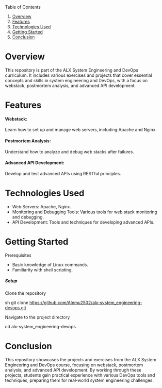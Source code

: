 Table of Contents

1. [Overview](#overview)
2. [Features](#features)
3. [Technologies Used](#technologies-used)
4. [Getting Started](#getting-started)
5. [Conclusion](#conclusion)

# Overview
This repository is part of the ALX System Engineering and DevOps curriculum. It includes various exercises and projects that cover essential concepts and skills in system engineering and DevOps, with a focus on webstack, postmortem analysis, and advanced API development.

# Features

#### Webstack: 
Learn how to set up and manage web servers, including Apache and Nginx.

#### Postmortem Analysis:
 Understand how to analyze and debug web stacks after failures.

#### Advanced API Development: 
Develop and test advanced APIs using RESTful principles.

# Technologies Used
- Web Servers: Apache, Nginx.
- Monitoring and Debugging Tools: Various tools for web stack monitoring and debugging.
- API Development: Tools and techniques for developing advanced APIs.

# Getting Started

Prerequisites

- Basic knowledge of Linux commands.
- Familiarity with shell scripting.

 ##### Setup
Clone the repository

sh
git clone https://github.com/Alemu2502/alx-system_engineering-devops.git

Navigate to the project directory

cd alx-system_engineering-devops

# Conclusion
This repository showcases the projects and exercises from the ALX System Engineering and DevOps course, focusing on webstack, postmortem analysis, and advanced API development. By working through these projects, students gain practical experience with various DevOps tools and techniques, preparing them for real-world system engineering challenges.